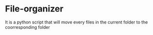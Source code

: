 # File-organizer
It is a python script that will move every files in the current folder to the coorresponding folder 
